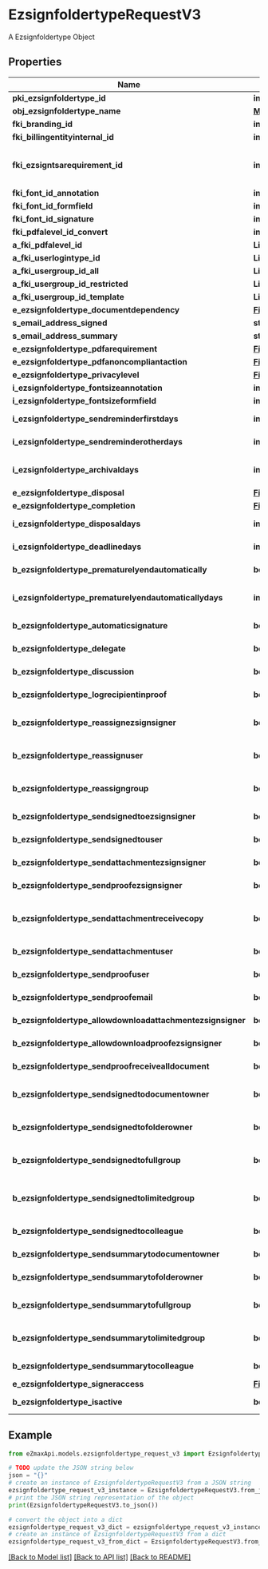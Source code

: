 # EzsignfoldertypeRequestV3

A Ezsignfoldertype Object

## Properties

Name | Type | Description | Notes
------------ | ------------- | ------------- | -------------
**pki_ezsignfoldertype_id** | **int** | The unique ID of the Ezsignfoldertype. | [optional] 
**obj_ezsignfoldertype_name** | [**MultilingualEzsignfoldertypeName**](MultilingualEzsignfoldertypeName.md) |  | 
**fki_branding_id** | **int** | The unique ID of the Branding | 
**fki_billingentityinternal_id** | **int** | The unique ID of the Billingentityinternal. | [optional] 
**fki_ezsigntsarequirement_id** | **int** | The unique ID of the Ezsigntsarequirement.  Determine if a Time Stamping Authority should add a timestamp on each of the signature. Valid values:  |Value|Description| |-|-| |1|No. TSA Timestamping will requested. This will make all signatures a lot faster since no round-trip to the TSA server will be required. Timestamping will be made using eZsign server&#39;s time.| |2|Best effort. Timestamping from a Time Stamping Authority will be requested but is not mandatory. In the very improbable case it cannot be completed, the timestamping will be made using eZsign server&#39;s time. **Additional fee applies**| |3|Mandatory. Timestamping from a Time Stamping Authority will be requested and is mandatory. In the very improbable case it cannot be completed, the signature will fail and the user will be asked to retry. **Additional fee applies**| | [optional] 
**fki_font_id_annotation** | **int** | The unique ID of the Font | [optional] 
**fki_font_id_formfield** | **int** | The unique ID of the Font | [optional] 
**fki_font_id_signature** | **int** | The unique ID of the Font | [optional] 
**fki_pdfalevel_id_convert** | **int** | The unique ID of the Pdfalevel | [optional] 
**a_fki_pdfalevel_id** | **List[int]** |  | [optional] 
**a_fki_userlogintype_id** | **List[int]** |  | 
**a_fki_usergroup_id_all** | **List[int]** |  | [optional] 
**a_fki_usergroup_id_restricted** | **List[int]** |  | [optional] 
**a_fki_usergroup_id_template** | **List[int]** |  | [optional] 
**e_ezsignfoldertype_documentdependency** | [**FieldEEzsignfoldertypeDocumentdependency**](FieldEEzsignfoldertypeDocumentdependency.md) |  | [optional] 
**s_email_address_signed** | **str** | The email address. | [optional] 
**s_email_address_summary** | **str** | The email address. | [optional] 
**e_ezsignfoldertype_pdfarequirement** | [**FieldEEzsignfoldertypePdfarequirement**](FieldEEzsignfoldertypePdfarequirement.md) |  | [optional] 
**e_ezsignfoldertype_pdfanoncompliantaction** | [**FieldEEzsignfoldertypePdfanoncompliantaction**](FieldEEzsignfoldertypePdfanoncompliantaction.md) |  | [optional] 
**e_ezsignfoldertype_privacylevel** | [**FieldEEzsignfoldertypePrivacylevel**](FieldEEzsignfoldertypePrivacylevel.md) |  | 
**i_ezsignfoldertype_fontsizeannotation** | **int** | Font size for annotations | [optional] 
**i_ezsignfoldertype_fontsizeformfield** | **int** | Font size for form fields | [optional] 
**i_ezsignfoldertype_sendreminderfirstdays** | **int** | The number of days before the the first reminder sending | [optional] 
**i_ezsignfoldertype_sendreminderotherdays** | **int** | The number of days after the first reminder sending | [optional] 
**i_ezsignfoldertype_archivaldays** | **int** | The number of days before the archival of Ezsignfolders created using this Ezsignfoldertype | 
**e_ezsignfoldertype_disposal** | [**FieldEEzsignfoldertypeDisposal**](FieldEEzsignfoldertypeDisposal.md) |  | 
**e_ezsignfoldertype_completion** | [**FieldEEzsignfoldertypeCompletion**](FieldEEzsignfoldertypeCompletion.md) |  | 
**i_ezsignfoldertype_disposaldays** | **int** | The number of days after the archival before the disposal of the Ezsignfolder | [optional] 
**i_ezsignfoldertype_deadlinedays** | **int** | The number of days to get all Ezsignsignatures | 
**b_ezsignfoldertype_prematurelyendautomatically** | **bool** | Wheter if document will be ended prematurely after Ezsignfolder expires. | [optional] 
**i_ezsignfoldertype_prematurelyendautomaticallydays** | **int** | Number of days between Ezsignfolder expiration and automatic prematurely end of Ezsigndocuments. | [optional] 
**b_ezsignfoldertype_automaticsignature** | **bool** | Whether we allow the automatic signature by an User | [optional] 
**b_ezsignfoldertype_delegate** | **bool** | Wheter if delegation of signature is allowed to another user or not | [optional] 
**b_ezsignfoldertype_discussion** | **bool** | Wheter if creating a new Discussion is allowed or not | [optional] 
**b_ezsignfoldertype_logrecipientinproof** | **bool** | Whether we log recipient of signed document in proof | [optional] 
**b_ezsignfoldertype_reassignezsignsigner** | **bool** | Wheter if Reassignment of signature is allowed by a signatory to another signatory or not | [optional] 
**b_ezsignfoldertype_reassignuser** | **bool** | Wheter if Reassignment of signature is allowed by a user to a signatory or another user or not | [optional] 
**b_ezsignfoldertype_reassigngroup** | **bool** | Wheter if Reassignment of signatures of the groups to which the user belongs is authorized by a user to himself | [optional] 
**b_ezsignfoldertype_sendsignedtoezsignsigner** | **bool** | Whether we send an email to Ezsignsigner  when document is completed | [optional] 
**b_ezsignfoldertype_sendsignedtouser** | **bool** | Whether we send an email to User who signed when document is completed | [optional] 
**b_ezsignfoldertype_sendattachmentezsignsigner** | **bool** | Whether we send the Ezsigndocument in the email to Ezsignsigner | [optional] 
**b_ezsignfoldertype_sendproofezsignsigner** | **bool** | Whether we send the proof in the email to Ezsignsigner | [optional] 
**b_ezsignfoldertype_sendattachmentreceivecopy** | **bool** | Whether we send the Ezsigndocument in the email to Ezsignsigner or User when bEzsignfoldersignerassociationReceivecopy &#x3D; 1 | [optional] 
**b_ezsignfoldertype_sendattachmentuser** | **bool** | Whether we send the Ezsigndocument in the email to User | [optional] 
**b_ezsignfoldertype_sendproofuser** | **bool** | Whether we send the proof in the email to User | [optional] 
**b_ezsignfoldertype_sendproofemail** | **bool** | Whether we send the proof in the email to external recipient | [optional] 
**b_ezsignfoldertype_allowdownloadattachmentezsignsigner** | **bool** | Whether we allow the Ezsigndocument to be downloaded by an Ezsignsigner | [optional] 
**b_ezsignfoldertype_allowdownloadproofezsignsigner** | **bool** | Whether we allow the proof to be downloaded by an Ezsignsigner | [optional] 
**b_ezsignfoldertype_sendproofreceivealldocument** | **bool** | Whether we send the proof to user and Ezsignsigner who receive all documents. | [optional] 
**b_ezsignfoldertype_sendsignedtodocumentowner** | **bool** | Whether we send the signed Ezsigndocument to the Ezsigndocument&#39;s owner | 
**b_ezsignfoldertype_sendsignedtofolderowner** | **bool** | Whether we send the signed Ezsigndocument to the Ezsignfolder&#39;s owner | 
**b_ezsignfoldertype_sendsignedtofullgroup** | **bool** | Whether we send the signed Ezsigndocument to the Usergroup that has acces to all Ezsignfolders | [optional] 
**b_ezsignfoldertype_sendsignedtolimitedgroup** | **bool** | THIS FIELD WILL BE DELETED. Whether we send the signed Ezsigndocument to the Usergroup that has acces to only their own Ezsignfolders | [optional] 
**b_ezsignfoldertype_sendsignedtocolleague** | **bool** | Whether we send the signed Ezsigndocument to the colleagues | 
**b_ezsignfoldertype_sendsummarytodocumentowner** | **bool** | Whether we send the summary to the Ezsigndocument&#39;s owner | 
**b_ezsignfoldertype_sendsummarytofolderowner** | **bool** | Whether we send the summary to the Ezsignfolder&#39;s owner | 
**b_ezsignfoldertype_sendsummarytofullgroup** | **bool** | Whether we send the summary to the Usergroup that has acces to all Ezsignfolders | [optional] 
**b_ezsignfoldertype_sendsummarytolimitedgroup** | **bool** | Whether we send the summary to the Usergroup that has acces to only their own Ezsignfolders | [optional] 
**b_ezsignfoldertype_sendsummarytocolleague** | **bool** | Whether we send the summary to the colleagues | 
**e_ezsignfoldertype_signeraccess** | [**FieldEEzsignfoldertypeSigneraccess**](FieldEEzsignfoldertypeSigneraccess.md) |  | [optional] 
**b_ezsignfoldertype_isactive** | **bool** | Whether the Ezsignfoldertype is active or not | 

## Example

```python
from eZmaxApi.models.ezsignfoldertype_request_v3 import EzsignfoldertypeRequestV3

# TODO update the JSON string below
json = "{}"
# create an instance of EzsignfoldertypeRequestV3 from a JSON string
ezsignfoldertype_request_v3_instance = EzsignfoldertypeRequestV3.from_json(json)
# print the JSON string representation of the object
print(EzsignfoldertypeRequestV3.to_json())

# convert the object into a dict
ezsignfoldertype_request_v3_dict = ezsignfoldertype_request_v3_instance.to_dict()
# create an instance of EzsignfoldertypeRequestV3 from a dict
ezsignfoldertype_request_v3_from_dict = EzsignfoldertypeRequestV3.from_dict(ezsignfoldertype_request_v3_dict)
```
[[Back to Model list]](../README.md#documentation-for-models) [[Back to API list]](../README.md#documentation-for-api-endpoints) [[Back to README]](../README.md)


